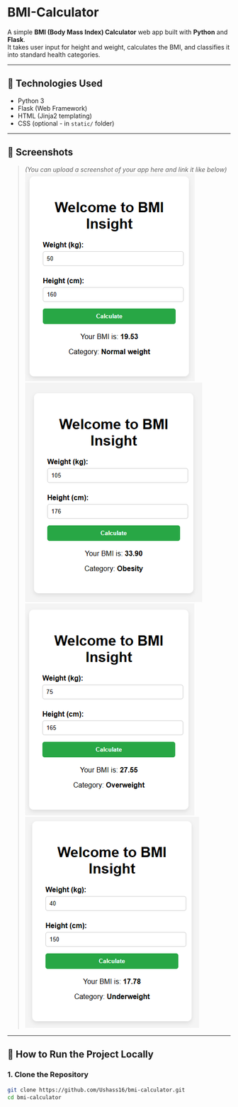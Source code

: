 # BMI-Calculator

A simple **BMI (Body Mass Index) Calculator** web app built with **Python** and **Flask**.  
It takes user input for height and weight, calculates the BMI, and classifies it into standard health categories.

---

## 🔧 Technologies Used

- Python 3
- Flask (Web Framework)
- HTML (Jinja2 templating)
- CSS (optional - in `static/` folder)

---

## 📸 Screenshots

> *(You can upload a screenshot of your app here and link it like below)*  
> ![App screenshot](https://github.com/Ushass16/BMI-Calculator/blob/e522a750ec7959aaef134a4ef589d22cbe4988dd/normal.PNG)
 ![App screenshot](https://github.com/Ushass16/BMI-Calculator/blob/e3365e81b9f0604dbab6a4d4cdf34550967319f1/obesity.PNG)
 ![App screenshot](https://github.com/Ushass16/BMI-Calculator/blob/6473b2731cae7de9aec54efe6ff562fb4feb23d4/overweight.PNG)
![App screenshot](https://github.com/Ushass16/BMI-Calculator/blob/392cc9e9e14f2416c6a20ac79ff311b1bf2cbc25/underweight.PNG)
---

## 🚀 How to Run the Project Locally

### 1. Clone the Repository

```bash
git clone https://github.com/Ushass16/bmi-calculator.git
cd bmi-calculator
